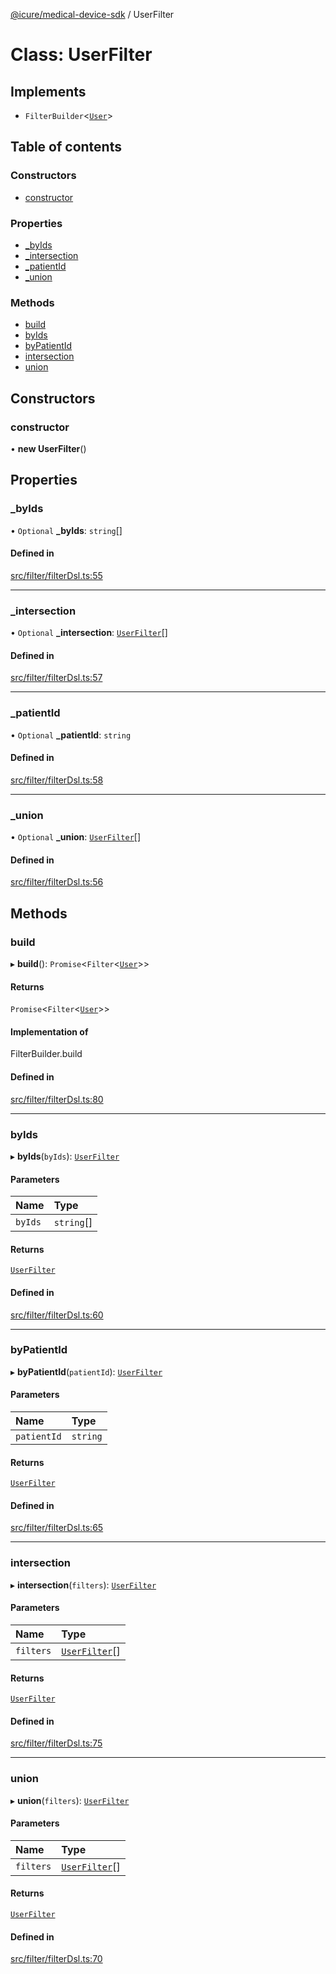 [@icure/medical-device-sdk](../modules) / UserFilter

# Class: UserFilter

## Implements

- `FilterBuilder`<[`User`](../classes/User)\>

## Table of contents

### Constructors

- [constructor](UserFilter#constructor)

### Properties

- [\_byIds](UserFilter#_byids)
- [\_intersection](UserFilter#_intersection)
- [\_patientId](UserFilter#_patientid)
- [\_union](UserFilter#_union)

### Methods

- [build](UserFilter#build)
- [byIds](UserFilter#byids)
- [byPatientId](UserFilter#bypatientid)
- [intersection](UserFilter#intersection)
- [union](UserFilter#union)

## Constructors

### constructor

• **new UserFilter**()

## Properties

### \_byIds

• `Optional` **\_byIds**: `string`[]

#### Defined in

[src/filter/filterDsl.ts:55](https://github.com/icure/icure-medical-device-js-sdk/blob/95efac3/src/filter/filterDsl.ts#L55)

___

### \_intersection

• `Optional` **\_intersection**: [`UserFilter`](UserFilter)[]

#### Defined in

[src/filter/filterDsl.ts:57](https://github.com/icure/icure-medical-device-js-sdk/blob/95efac3/src/filter/filterDsl.ts#L57)

___

### \_patientId

• `Optional` **\_patientId**: `string`

#### Defined in

[src/filter/filterDsl.ts:58](https://github.com/icure/icure-medical-device-js-sdk/blob/95efac3/src/filter/filterDsl.ts#L58)

___

### \_union

• `Optional` **\_union**: [`UserFilter`](UserFilter)[]

#### Defined in

[src/filter/filterDsl.ts:56](https://github.com/icure/icure-medical-device-js-sdk/blob/95efac3/src/filter/filterDsl.ts#L56)

## Methods

### build

▸ **build**(): `Promise`<`Filter`<[`User`](../classes/User)\>\>

#### Returns

`Promise`<`Filter`<[`User`](../classes/User)\>\>

#### Implementation of

FilterBuilder.build

#### Defined in

[src/filter/filterDsl.ts:80](https://github.com/icure/icure-medical-device-js-sdk/blob/95efac3/src/filter/filterDsl.ts#L80)

___

### byIds

▸ **byIds**(`byIds`): [`UserFilter`](UserFilter)

#### Parameters

| Name | Type |
| :------ | :------ |
| `byIds` | `string`[] |

#### Returns

[`UserFilter`](UserFilter)

#### Defined in

[src/filter/filterDsl.ts:60](https://github.com/icure/icure-medical-device-js-sdk/blob/95efac3/src/filter/filterDsl.ts#L60)

___

### byPatientId

▸ **byPatientId**(`patientId`): [`UserFilter`](UserFilter)

#### Parameters

| Name | Type |
| :------ | :------ |
| `patientId` | `string` |

#### Returns

[`UserFilter`](UserFilter)

#### Defined in

[src/filter/filterDsl.ts:65](https://github.com/icure/icure-medical-device-js-sdk/blob/95efac3/src/filter/filterDsl.ts#L65)

___

### intersection

▸ **intersection**(`filters`): [`UserFilter`](UserFilter)

#### Parameters

| Name | Type |
| :------ | :------ |
| `filters` | [`UserFilter`](UserFilter)[] |

#### Returns

[`UserFilter`](UserFilter)

#### Defined in

[src/filter/filterDsl.ts:75](https://github.com/icure/icure-medical-device-js-sdk/blob/95efac3/src/filter/filterDsl.ts#L75)

___

### union

▸ **union**(`filters`): [`UserFilter`](UserFilter)

#### Parameters

| Name | Type |
| :------ | :------ |
| `filters` | [`UserFilter`](UserFilter)[] |

#### Returns

[`UserFilter`](UserFilter)

#### Defined in

[src/filter/filterDsl.ts:70](https://github.com/icure/icure-medical-device-js-sdk/blob/95efac3/src/filter/filterDsl.ts#L70)
